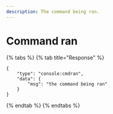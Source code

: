 ```yaml
---
description: The command being ran.
---
```


# Command ran

{% tabs %}
{% tab title="Response" %}
```
{
    "type": "console:cmdran",
    "data": {
        "msg": "the command being ran"
    }
}
```
{% endtab %}
{% endtabs %}
